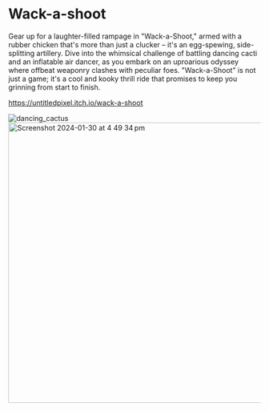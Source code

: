 # Wack-a-shoot
Gear up for a laughter-filled rampage in "Wack-a-Shoot," armed with a rubber chicken that's more than just a clucker – it's an egg-spewing, side-splitting artillery. Dive into the whimsical challenge of battling dancing cacti and an inflatable air dancer, as you embark on an uproarious odyssey where offbeat weaponry clashes with peculiar foes. "Wack-a-Shoot" is not just a game; it's a cool and kooky thrill ride that promises to keep you grinning from start to finish.

https://untitledpixel.itch.io/wack-a-shoot

![dancing_cactus](https://github.com/MethodCa/Wack-a-shoot/assets/15893276/e3d6f35d-3b47-4cf9-8eea-f68100cf3143)<img width="560" alt="Screenshot 2024-01-30 at 4 49 34 pm" src="https://github.com/MethodCa/Wack-a-shoot/assets/15893276/517bda15-4c29-4a61-a969-f52f62c9e0ee">
